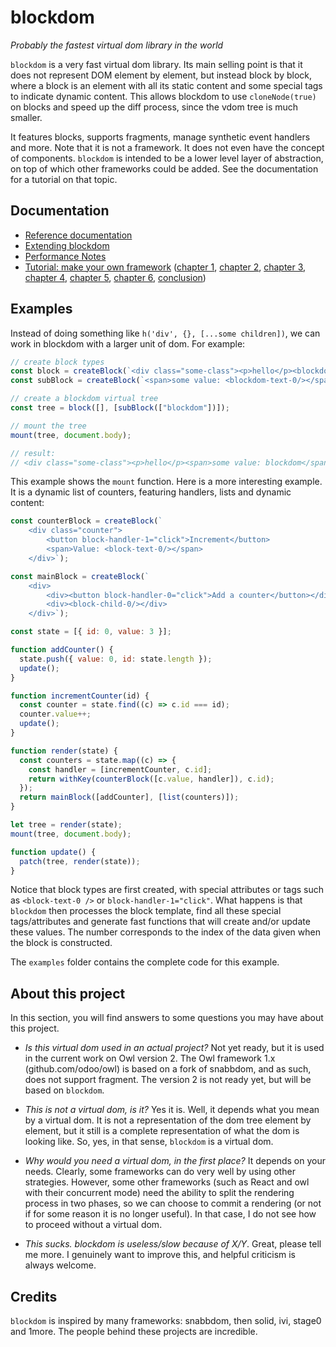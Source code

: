 # blockdom

_Probably the fastest virtual dom library in the world_

`blockdom` is a very fast virtual dom library. Its main selling
point is that it does not represent DOM element by element, but instead block by
block, where a block is an element with all its static content and some special
tags to indicate dynamic content. This allows blockdom to use `cloneNode(true)`
on blocks and speed up the diff process, since the vdom tree is much smaller.

It features blocks, supports fragments, manage synthetic event handlers and more.
Note that it is not a framework. It does not even have the concept of components.
`blockdom` is intended to be a lower level layer of abstraction, on top of which
other frameworks could be added. See the documentation for a tutorial on that
topic.

## Documentation

- [Reference documentation](doc/reference.md)
- [Extending blockdom](doc/extending_blockdom.md)
- [Performance Notes](doc/performance_notes.md)
- [Tutorial: make your own framework](doc/make_your_own_framework/readme.md) ([chapter 1](doc/make_your_own_framework/part1.md), [chapter 2](doc/make_your_own_framework/part2.md), [chapter 3](doc/make_your_own_framework/part3.md), [chapter 4](doc/make_your_own_framework/part4.md), [chapter 5](doc/make_your_own_framework/part5.md), [chapter 6](doc/make_your_own_framework/part6.md), [conclusion](doc/make_your_own_framework/conclusion.md))

## Examples

Instead of doing something like `h('div', {}, [...some children])`, we can
work in blockdom with a larger unit of dom. For example:

```js
// create block types
const block = createBlock(`<div class="some-class"><p>hello</p><blockdom-child-0/></div>`);
const subBlock = createBlock(`<span>some value: <blockdom-text-0/></span>`);

// create a blockdom virtual tree
const tree = block([], [subBlock(["blockdom"])]);

// mount the tree
mount(tree, document.body);

// result:
// <div class="some-class"><p>hello</p><span>some value: blockdom</span></div>
```

This example shows the `mount` function. Here is a more interesting example.
It is a dynamic list of counters, featuring handlers, lists and dynamic content:

```js
const counterBlock = createBlock(`
    <div class="counter">
        <button block-handler-1="click">Increment</button>
        <span>Value: <block-text-0/></span>
    </div>`);

const mainBlock = createBlock(`
    <div>
        <div><button block-handler-0="click">Add a counter</button></div>
        <div><block-child-0/></div>
    </div>`);

const state = [{ id: 0, value: 3 }];

function addCounter() {
  state.push({ value: 0, id: state.length });
  update();
}

function incrementCounter(id) {
  const counter = state.find((c) => c.id === id);
  counter.value++;
  update();
}

function render(state) {
  const counters = state.map((c) => {
    const handler = [incrementCounter, c.id];
    return withKey(counterBlock([c.value, handler]), c.id);
  });
  return mainBlock([addCounter], [list(counters)]);
}

let tree = render(state);
mount(tree, document.body);

function update() {
  patch(tree, render(state));
}
```

Notice that block types are first created, with special attributes or tags such as
`<block-text-0 />` or `block-handler-1="click"`. What happens is that `blockdom`
then processes the block template, find all these special tags/attributes and generate
fast functions that will create and/or update these values. The number corresponds
to the index of the data given when the block is constructed.

The `examples` folder contains the complete code for this example.

## About this project

In this section, you will find answers to some questions you may have about this
project.

- _Is this virtual dom used in an actual project?_ Not yet ready, but it is used
  in the current work on Owl version 2. The Owl framework 1.x (github.com/odoo/owl)
  is based on a fork of snabbdom, and as such, does not support fragment. The
  version 2 is not ready yet, but will be based on `blockdom`.

- _This is not a virtual dom, is it?_ Yes it is. Well, it depends what you mean
  by a virtual dom. It is not a representation of the dom tree element by element,
  but it still is a complete representation of what the dom is looking like. So,
  yes, in that sense, `blockdom` is a virtual dom.

- _Why would you need a virtual dom, in the first place?_ It depends on your
  needs. Clearly, some frameworks can do very well by using other strategies.
  However, some other frameworks (such as React and owl with their concurrent mode)
  need the ability to split the rendering process in two phases, so we can
  choose to commit a rendering (or not if for some reason it is no longer useful).
  In that case, I do not see how to proceed without a virtual dom.

- _This sucks. blockdom is useless/slow because of X/Y_. Great, please tell me
  more. I genuinely want to improve this, and helpful criticism is always
  welcome.

## Credits

`blockdom` is inspired by many frameworks: snabbdom, then solid, ivi, stage0 and
1more. The people behind these projects are incredible.
